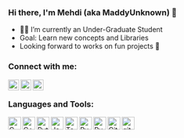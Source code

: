 ### Hi there, I'm Mehdi (aka MaddyUnknown) 👋

<!--
**MaddyUnknown/MaddyUnknown** is a ✨ _special_ ✨ repository because its `README.md` (this file) appears on your GitHub profile.
-->

- 👨‍🎓 I’m currently an Under-Graduate Student
- Goal: Learn new concepts and Libraries
- Looking forward to works on fun projects 🤣

### Connect with me:

[<img align="left" alt="codeSTACKr | LinkedIn" width="22px" src="https://img.icons8.com/nolan/64/linkedin.png" />][linkedin]
[<img align="left" alt="codeSTACKr | Instagram" width="22px" src="https://img.icons8.com/nolan/64/instagram-new.png" />][instagram]
[<img align="left" alt="codeSTACKr | Gmail" width="22px" src="https://img.icons8.com/nolan/64/gmail.png" />][gmail]

<br />

### Languages and Tools:

<a title="C" href="#"><img align="left" alt="C" width="26px" src="https://img.icons8.com/color/48/000000/c-programming.png" /></a>
<a title="C++" href="#"><img align="left" alt="C++" width="26px" src="https://img.icons8.com/color/48/000000/c-plus-plus-logo.png" /></a>
<a title="Python" href="#"><img align="left" alt="Python" width="26px" src="https://img.icons8.com/color/48/000000/python.png" /></a>
<a title="Java" href="#"><img align="left" alt="Java" width="26px" src="https://img.icons8.com/nolan/48/java-coffee-cup-logo.png" /></a>
<a title="Tensorflow 2.0" href="#"><img align="left" alt="Tensorflow 2.0" width="26px" src="https://img.icons8.com/color/48/000000/tensorflow.png" /></a>
<a title="PyTorch" href="#"><img align="left" alt="PyTorch" width="26px" src="https://upload.wikimedia.org/wikipedia/commons/1/10/PyTorch_logo_icon.svg" /></a>
<a title="PyQT" href="#"><img align="left" alt="PyQT" width="26px" src="https://img.icons8.com/ios-filled/50/26e07f/qt.png" /></a>
<a title="Git" href="#"><img align="left" alt="Git" width="26px" src="https://img.icons8.com/color/48/000000/git.png" /></a>
<a title="GitHub" href="#"><img align="left" alt="github" width="26px" src="https://img.icons8.com/nolan/64/github.png" /></a>


[linkedin]: https://www.linkedin.com/in/mehdi-hossain-1514181b4/
[instagram]: https://www.instagram.com/hossain_mehdi/
[gmail]: mailto:hossainmehdi03@gmail.com
